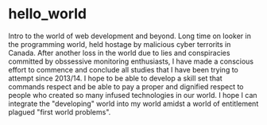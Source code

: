 # hello_world
Intro to the world of web development and beyond.
Long time on looker in the programming world, held hostage by malicious cyber terrorits in Canada. After another loss in the world due to lies and conspiracies committed by obssessive monitoring enthusiasts, I have made a conscious effort to commence and conclude all studies that I have been trying to attempt since 2013/14. I hope to be able to develop a skill set that commands respect and be able to pay a proper and dignified respect to people who created so many infused technologies in our world. I hope I can integrate the "developing" world into my world amidst a world of entitlement plagued "first world problems". 
